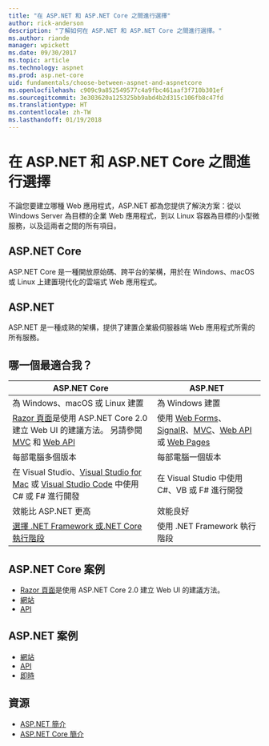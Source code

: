 ```yaml
---
title: "在 ASP.NET 和 ASP.NET Core 之間進行選擇"
author: rick-anderson
description: "了解如何在 ASP.NET 和 ASP.NET Core 之間進行選擇。"
ms.author: riande
manager: wpickett
ms.date: 09/30/2017
ms.topic: article
ms.technology: aspnet
ms.prod: asp.net-core
uid: fundamentals/choose-between-aspnet-and-aspnetcore
ms.openlocfilehash: c909c9a852549577c4a9fbc461aaf3f710b301ef
ms.sourcegitcommit: 3e303620a125325bb9abd4b2d315c106fb8c47fd
ms.translationtype: HT
ms.contentlocale: zh-TW
ms.lasthandoff: 01/19/2018
---
```

# <a name="choose-between-aspnet-and-aspnet-core"></a>在 ASP.NET 和 ASP.NET Core 之間進行選擇 

不論您要建立哪種 Web 應用程式，ASP.NET 都為您提供了解決方案：從以 Windows Server 為目標的企業 Web 應用程式，到以 Linux 容器為目標的小型微服務，以及這兩者之間的所有項目。

## <a name="aspnet-core"></a>ASP.NET Core

ASP.NET Core 是一種開放原始碼、跨平台的架構，用於在 Windows、macOS 或 Linux 上建置現代化的雲端式 Web 應用程式。

## <a name="aspnet"></a>ASP.NET

ASP.NET 是一種成熟的架構，提供了建置企業級伺服器端 Web 應用程式所需的所有服務。

## <a name="which-one-is-right-for-me"></a>哪一個最適合我？

| ASP.NET Core | ASP.NET |
|---|---|
|為 Windows、macOS 或 Linux 建置|為 Windows 建置|
|[Razor 頁面](xref:mvc/razor-pages/index)是使用 ASP.NET Core 2.0 建立 Web UI 的建議方法。 另請參閱 [MVC](xref:mvc/overview) 和 [Web API](xref:tutorials/first-web-api)|使用 [Web Forms](https://docs.microsoft.com/aspnet/web-forms)、[SignalR](https://docs.microsoft.com/aspnet/signalr)、[MVC](https://docs.microsoft.com/aspnet/mvc)、[Web API](https://docs.microsoft.com/aspnet/web-api/) 或 [Web Pages](https://docs.microsoft.com/aspnet/web-pages)|
|每部電腦多個版本|每部電腦一個版本|
|在 Visual Studio、[Visual Studio for Mac](https://www.visualstudio.com/vs/visual-studio-mac/) 或 [Visual Studio Code](https://code.visualstudio.com/) 中使用 C# 或 F# 進行開發|在 Visual Studio 中使用 C#、VB 或 F# 進行開發|
|效能比 ASP.NET 更高|效能良好|
|[選擇 .NET Framework 或.NET Core 執行階段](https://docs.microsoft.com/dotnet/articles/standard/choosing-core-framework-server)|使用 .NET Framework 執行階段|

## <a name="aspnet-core-scenarios"></a>ASP.NET Core 案例

<!-- update link to Razor Pages mvc movie series when done -->
* [Razor 頁面](xref:mvc/razor-pages/index)是使用 ASP.NET Core 2.0 建立 Web UI 的建議方法。
* [網站](xref:tutorials/first-mvc-app/index)
* [API](xref:tutorials/first-web-api)

## <a name="aspnet-scenarios"></a>ASP.NET 案例

* [網站](https://docs.microsoft.com/aspnet/mvc)
* [API](https://docs.microsoft.com/aspnet/web-api)
* [即時](https://docs.microsoft.com/aspnet/signalr)

## <a name="resources"></a>資源

* [ASP.NET 簡介](https://docs.microsoft.com/aspnet/overview)
* [ASP.NET Core 簡介](xref:index)
